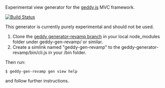 Experimental view generator for the [geddy.js](http://geddyjs.org) MVC framework.

[![Build Status](https://travis-ci.org/geddy/geddy-gen-view.png?branch=master)](https://travis-ci.org/geddy/geddy-gen-view)

This generator is currently purely experimental and should not be used.

1. Clone the [geddy generator-revamp branch](https://github.com/geddy/geddy/tree/generator-revamp) in your local node_modules folder under geddy-gen-revamp/ or similar.
2. Create a simlink named "geddy-gen-revamp" to the geddy-generator-revamp/bin/cli.js in your /bin folder.

Then run:

    $ geddy-gen-revamp gen view help

and follow further instructions.